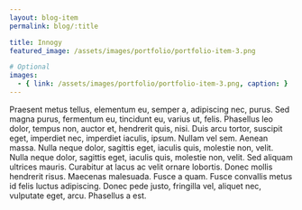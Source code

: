 ```yaml
---
layout: blog-item
permalink: blog/:title

title: Innogy
featured_image: /assets/images/portfolio/portfolio-item-3.png

# Optional
images:
  - { link: /assets/images/portfolio/portfolio-item-3.png, caption: }
---
```

Praesent metus tellus, elementum eu, semper a, adipiscing nec, purus. Sed magna purus, fermentum eu, tincidunt eu, varius ut, felis. Phasellus leo dolor, tempus non, auctor et, hendrerit quis, nisi. Duis arcu tortor, suscipit eget, imperdiet nec, imperdiet iaculis, ipsum. Nullam vel sem. Aenean massa. Nulla neque dolor, sagittis eget, iaculis quis, molestie non, velit. Nulla neque dolor, sagittis eget, iaculis quis, molestie non, velit. Sed aliquam ultrices mauris.
Curabitur at lacus ac velit ornare lobortis. Donec mollis hendrerit risus. Maecenas malesuada. Fusce a quam. Fusce convallis metus id felis luctus adipiscing. Donec pede justo, fringilla vel, aliquet nec, vulputate eget, arcu. Phasellus a est.
